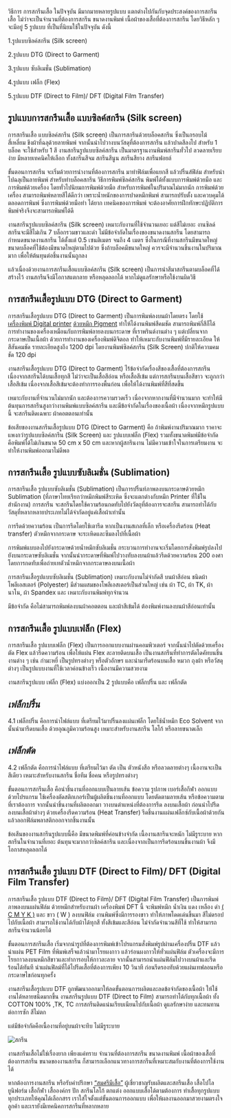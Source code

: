 วิธีการ การสกรีนเสื้อ ในปัจจุบัน มีมากมายหลายรูปแบบ แตกต่างไปกันกับจุดประสงค์ของการสกรีนเสื้อ ไม่ว่าจะเป็นจำนวนที่ต้องการสกรีน ขนาดงานพิมพ์ เนื้อผ้าของเสื้อที่ต้องการสกรีน โดยวิธีหลัก ๆ จะมีอยู่ 5 รูปแบบ ที่เป็นที่นิยมใช้ในปัจจุบัน ดังนี้

1.รูปแบบซิลค์สกรีน (Silk screen)

2.รูปแบบ DTG (Direct to Garment)

3.รูปแบบ ซับลิเมชั่น (Sublimation)

4.รูปแบบ เฟล็ก (Flex)

5.รูปแบบ DTF (Direct to Film)/ DFT (Digital Film Transfer)

## รูปแบบการสกรีนเสื้อ แบบซิลค์สกรีน (Silk screen)

การสกรีนเสื้อ แบบซิลค์สกรีน (Silk screen) เป็นการสกรีนด้วยบล็อคสกรีน ซึ่งเป็นกรอบไม้สี่เหลี่ยม ขึงผ้าที่ฉลุด้วยลายพิมพ์ จากนั้นนำไปวางบนวัสดุที่ต้องการสกรีน แล้วปาดสีลงไป สำหรับ 1 บล็อค จะใช้สำหรับ 1 สี งานสกรีนรูปแบบซิลค์สกรีน เป็นมาตรฐานงานพิมพ์สกรีนทั่วไป ลวดลายเรียบง่าย มีหลายเทคนิคให้เลือก ทั้งสกรีนสีจม สกรีนสีนูน สกรีนสียาง สกรีนฟอยล์ 

ขั้นตอนการสกรีน จะเริ่มด้วยการนำงานที่ต้องการสกรีน มาทำฟิล์มเพื่อแยกสี แล้วปริ้นส์ฟิล์ม สำหรับนำไปฉลุเป็นลายพิมพ์ สำหรับทำบล็อคสกรีน วิธีการพิมพ์ซิลค์สกรีน พิมพ์ได้ทั้งแบบการพิมพ์ด้วยมือ และ การพิมพ์ด้วยเครื่อง โดยทั่วไปนิยมการพิมพ์ด้วยมือ สำหรับการพิมพ์ในปริมาณไม่มากนัก การพิมพ์ด้วยเครื่อง สามารถพิมพ์หลายสีได้ดีกว่า เพราะน้ำหนักของการปาดหมึกพิมพ์ สามารถปรับตั้ง และควบคุมได้ตลอดการพิมพ์ ซึ่งการพิมพ์ด้วยมือทำ ได้ยาก เทคนิคของการพิมพ์ จะต้องอาศัยการฝึกทักษะปฏิบัติการพิมพ์จริงจึงจะสามารถพิมพ์ได้ดี

งานสกรีนรูปแบบซิลค์สกรีน (Silk screen) เหมาะกับงานที่ใช้จำนวนเยอะ แต่สีไม่เยอะ งานซิลด์สกรีนจะมีสีไม่เกิน 7 บล็อกรวมขาวและดำ  ไม่มีข้อจำกัดในเรื่องของขนาดงานสกรีน โดยสามารถกำหนดขนาดงานสกรีน ได้ตั้งแต่ 0.5 เซนติเมตร จนถึง 4 เมตร ซึ่งในกรณีที่งานสกรีนมีขนาดใหญ่ ขนาดบล็อคที่ใช้ต้องมีขนาดใหญ่ตามไปด้วย ซึ่งถ้าบล็อคมีขนาดใหญ่ ควรจะมีจำนวนชิ้นงานในปริมาณมาก เพื่อให้ต้นทุนต่อชิ้นงานนั้นถูกลง

แล้วเนื่องด้วยงานการสกรีนเสื้อแบบซิลค์สกรีน (Silk screen) เป็นการนำสีมาสกรีนตามบล็อคที่ได้สร้างไว้ งานสกรีนจึงมีโอกาสแตกลาย หรือหลุดลอกได้ หากไม่ดูแลรักษาหรือใช้งานผิดวิธี

## การสกรีนเสื้อรูปแบบ DTG (Direct to Garment)

การสกรีนเสื้อรูปแบบ DTG (Direct to Garment) เป็นการพิมพ์ลงบนผ้าโดยตรง โดยใช้[เครื่องพิมพ์ Digital printer](/https://labelsigngroup.com/product/flora-digital-inkjet-label-printer)
 [ด้วยหมึก Pigment](https://compute.co.th/article/187/มาทำความรู้จักกับน้ำหมึกอิงค์เจ็ท-dye-pigment-pigment-plus-แตกต่างกันอย่างไร) ทำให้ได้งานพิมพ์สีคมชัด สามารถพิมพ์กี่สีก็ได้ การทำงานของเครื่องเหมือนกับการพิมพ์ลายลงบนกระดาษ ที่เราพรินต์งานต่าง ๆ  แต่เปลี่ยนจากกระดาษเป็นเนื้อผ้า ด้วยการทำงานของเครื่องพิมพ์ดิจิตอล ทำให้เหมาะกับงานพิมพ์ที่มีรายละเอียด ให้สีสันคมชัด รายละเอียดสูงถึง 1200 dpi โดยงานพิมพ์ซิลค์สกรีน (Silk Screen) ปกติให้ความคมชัด 120 dpi

งานสกรีนเสื้อรูปแบบ DTG (Direct to Garment) ไร้ข้อจำกัดเรื่องสีของเสื้อที่ต้องการสกรีน เนื่องจากสกรีนได้บนเสื้อทุกสี ไม่ว่าจะเป็นเสื้อสีอ่อน หรือเสื้อสีเข้ม แต่การสกรีนบนเสื้อสีขาว จะถูกกว่าเสื้อสีเข้ม เนื่องจากเสื้อสีเข้มจะต้องทำการรองพื้นก่อน เพื่อให้ได้งานพิมพ์ที่สีที่สดขึ้น

เหมาะกับงานที่จำนวนไม่มากนัก และต้องการความรวดเร็ว เนื่องจากหากงานที่มีจำนวนมาก จะทำให้มีต้นทุนการสกรีนสูงกว่างานพิมพ์แบบซิลค์สกรีน และมีข้อจำกัดในเรื่องของเนื้อผ้า เนื่องจากหมึกรูปแบบนี้ จะสกรีนติดเฉพาะ ผ้าคอตตอนเท่านั้น 

ข้อเสียของงานสกรีนเสื้อรูปแบบ DTG (Direct to Garment) คือ ถ้าพิมพ์งานปริมาณมาก ราคาจะแพงกว่ารูปแบบซิลค์สกรีน (Silk Screen) และ รูปแบบเฟล็ก (Flex) รวมทั้งขนาดพิมพ์มีข้อจำกัด คือพิมพ์ได้ไม่เกินขนาด 50 cm x 50 cm และหากผู้สกรีนงาน ไม่มีความเข้าใจในการเตรียมงาน จะทำให้งานพิมพ์ออกมาไม่ดีพอ

## การสกรีนเสื้อ รูปแบบซับลิเมชั่น (Sublimation)

การสกรีนเสื้อ รูปแบบซับลิเมชั่น (Sublimation) เป็นการปริ้นท์ภาพลงบนกระดาษด้วยหมึก Sublimation (ที่ภาษาไทยเรียกว่าหมึกพิมพ์สีระเหิด ซึ่งจะแตกต่างกับหมึก Printer ที่ใช้ในสำนักงาน) การสกรีน จะสกรีนโดยใช้ความร้อนกดทับไปยังวัตถุที่ต้องการจะสกรีน สามารถทำได้กับวัสดุที่หลากหลายประเภทไม่ได้จำกัดอยู่แค่เสื้อผ้าเท่านั้น

การรีดด้วยความร้อน เป็นการรีดโดยใช้เตารีด หากเป็นงานสเกลที่เล็ก หรือเครื่องรีดร้อน (Heat transfer) ตัวหมึกจากกระดาษ จะระเหิดและซึมลงไปที่เนื้อผ้า

การพิมพ์แบบลงไปยังกระดาษด้วยน้ำหมึกซับลิเมชั่น กระบวนการทำงานจะเริ่มโดยการสั่งพิมพ์รูปลงไปยังบนกระดาษซับลิเมชั่น จากนั้นนำกระดาษที่พิมพ์ไปวางทับลงบนผ้าแล้วรีดด้วยความร้อน 200  องศา โดยการกดทับเพื่อถ่ายเทตัวน้ำหมึกจากกระดาษลงบนเนื้อผ้า

การสกรีนเสื้อรูปแบบซับลิเมชั่น (Sublimation) เหมาะกับงานไม่จำกัดสี บนผ้าสีอ่อน ชนิดผ้าโพลีเอสเตอร์ (Polyester) มีส่วนผสมของโพลีเอสเตอร์เป็นส่วนใหญ่ เช่น ผ้า TC, ผ้า TK, ผ้านาโน, ผ้า Spandex และ เหมาะกับงานพิมพ์ทุกจำนวน 

มีข้อจำกัด คือไม่สามารถพิมพ์ลงบนผ้าคอตตอน และผ้าสีเข้มได้ ต้องพิมพ์งานลงบนผ้าสีอ่อนเท่านั้น

## การสกรีนเสื้อ รูปแบบเฟล็ก (Flex)

การสกรีนเสื้อ รูปแบบเฟล็ก (Flex) เป็นการออกแบบงานผ่านคอมพิวเตอร์ จากนั้นนำไปตัดด้วยเครื่องตัด Flex แล้วรีดความร้อน เพื่อให้แผ่น Flex ละลายติดบนเสื้อ เป็นงานสกรีนที่ทำการตัดไดคัทบนชิ้นงานต่าง ๆ เช่น กำมะหยี่ เป็นรูปทรงต่างๆ หรือตัวอักษร และนำมารีดร้อนบนเสื้อ หมวก ถุงผ้า หรือวัสดุต่างๆ เป็นรูปแบบงานที่ใช้เวลาค่อนข้างเร็ว เนื้องานมีความสวยงาม  

งานสกรีนรูปแบบ เฟล็ก (Flex) แบ่งออกเป็น 2 รูปแบบคือ เฟล็กปริ้น และ เฟล็กตัด

## *เฟล็กปริ้น*

4.1 เฟล็กปริ้น คือการนำไฟล์แบบ ที่เตรียมไว้มาปริ้นลงแผ่นเฟล็ก โดยใช้น้ำหมึก Eco Solvent จากนั้นนำมารีดบนเสื้อ ด้วยอุณภูมิความร้อนสูง เหมาะสำหรับงานสกรีน โลโก้ หรือลายขนาดเล็ก

## *เฟล็กตัด*

4.2 เฟล็กตัด คือการนำไฟล์แบบ ที่เตรียมไว้มา ตัด เป็น ตัวหนังสือ หรือลวดลายต่างๆ เนื้องานจะเป็น สีเดียว เหมาะสำหรับงานสกรีน ชื่อทีม ชื่อคน หรือรูปทรงต่างๆ

ขั้นตอนการสกรีนเสื้อ คือนำชิ้นงานที่ออกแบบเป็นลายเส้น ข้อความ รูปภาพ เบอร์เสื้อกีฬา ออกแบบด้วยโปรแกรม ใช้เครื่องตัดสติกเกอร์เป็นผู้ผลิตชิ้นงานที่ออกแบบ โดยตัดตามลายเส้น หรือข้อความตามที่เราต้องการ จากนั้นนำชิ้นงานที่ผลิตออกมา วางบนตำแหน่งที่ต้องการรีด ลงบนเสื้อผ้า ก่อนนำไปรีดลงบนเสื้อผ้าต่างๆ ด้วยเครื่องรีดความร้อน (Heat Transfer) รีดชิ้นงานแผ่นเฟล็กซ์กับเนื้อผ้าด้วยกัน แล้วลอกฟิล์มพลาสติกออกจากชิ้นงานนั้น

ข้อเสีนของงานสกรีนรูปแบบนี้คือ มีขนาดพิมพ์ที่ค่อนข้างจำกัด เนื้องานสกรีนจะหนัก ไม่มีรูระบาย หากสกรีนในจำนวนที่เยอะ ต้นทุนจะมากกว่าซิลค์สกรีน และเนื่องจากเป็นการรีดร้อนบนชิ้นงานผ้า จึงมีโอกาสหลุดลอกได้

## การสกรีนเสื้อ รูปแบบ DTF (Direct to Film)/ DFT (Digital Film Transfer)

การสกรีนเสื้อ รูปแบบ DTF (Direct to Film)/ DFT (Digital Film Transfer) เป็นการพิมพ์ภาพลงบนแผ่นฟิล์ม ด้วยหมึกสำหรับงานผ้า เครื่องพิมพ์ DFT นี้ จะพิมพ์หมึก น้ำเงิน แดง เหลือง ดำ [( C M Y K )](/https://www.nupress.grad.nu.ac.th/cmyk-and-rgb/)
 และ ขาว ( W ) ลงบนฟิล์ม งานพิมพ์ซึ่งมีการรองขาว ทำให้ภาพโดดเด่นขึ้นมา สีไม่ดรอปไปกับเนื้อผ้า สามารถใช้งานได้กับผ้าได้ทุกสี ทั้งสีเข้มและสีอ่อน ไม่จำกัดจำนวนสีที่ใช้ ทำให้สามารถสกรีนจำนวนน้อยได้ 

 ขั้นตอนการสกรีนเสื้อ เริ่มจากนำรูปที่ต้องการพิมพ์เข้าโปรแกรมสั่งพิมพ์รูปผ่านเครื่องปริ้น DTF แล้วนำแผ่น PET Film ที่พิมพ์เสร็จแล้วนำมาโรยผงกาว แล้วร่อนผงกาวให้ทั่วแผ่นฟิล์ม ตัวเครื่องจะมีการโรยกาวลงบนหมึกสีขาวและทำการอบให้กาวละลาย จากนั้นสามารถนำแผ่นฟิล์มไปวางบนผ้าและรีดร้อนได้ทันที นำแผ่นฟิลม์ที่ได้ไปรีดเสื้อที่ต้องการเพียง 10 วินาที ก่อนรีดรองทับด้วยแผ่นเทฟลอนหรือกระดาษไขก่อนทุกครั้ง 

งานสกรีนเสื้อรูปแบบ DTF ถูกพัฒนาออกมาให้ลดขั้นตอนการผลิตและลดข้อจำกัดของเนื้อผ้า ให้ใช้งานได้หลายชนิดมากขึ้น งานสกรีนรูปแบบ DTF (Direct to Film) สามารถทำได้กับทุกเนื้อผ้า ทั้ง COTTON 100% ,TK, TC การสกรีนติดแน่นเรียบเนียนไปกับเนื้อผ้า ดูแลรักษาง่าย และทนทานต่อการซัก สีไม่ตก 

แต่มีข้อจำกัดคือเนื้องานที่อยู่บนผ้าจะทึบ ไม่มีรูระบาย

![สกรีน](/blog/how-many-types-of-screen-printed-shirt-1.png)

งานสกรีนเสื้อไม่ใช่เรื่องยาก เพียงแค่ทราบ จำนวนที่ต้องการสกรีน ขนาดงานพิมพ์ เนื้อผ้าของเสื้อที่ต้องการสกรีน ขนาดของงานสกรีน ก็สามารถเลือกแนวทางการสกรีนที่เหมาะสมกับงานที่ต้องการใช้งานได้ 

หากต้องการงานสกรีน หรือรับคำปรึกษา [“สมศรีมีเสื้อ”](https://somsritshirt.com/) ผู้เชี่ยวชาญรับผลิตและสกรีนเสื้อ เสื้อโปโล ยูนิฟอร์ม เสื้อกีฬา เสื้อองค์กร ปัก สกรีนโลโก้ ตกแต่ง ออกแบบเสื้อได้ตามต้องการ ทำเสื้อทุกรูปแบบทุกประเภทให้คุณได้เลือกสรร เราใส่ใจตั้งแต่ขั้นตอนการออกแบบ เพื่อให้ผลงานออกมาสวยงามตรงใจลูกค้า และเรายังมีเทคนิคการสกรีนที่หลากหลาย

